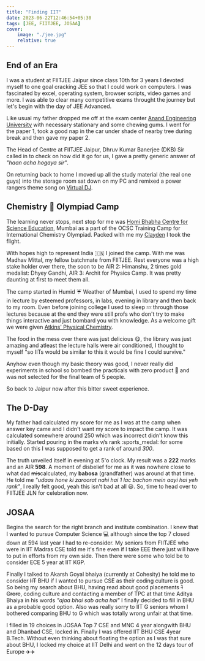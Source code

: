 ```yaml
---
title: "Finding IIT"
date: 2023-06-22T12:46:54+05:30
tags: [JEE, FIITJEE, JOSAA]
cover:
    image: "./jee.jpg"
    relative: true
---
```


## End of an Era

I was a student at FIITJEE Jaipur since class 10th for 3 years I devoted myself to one goal cracking JEE so that I could work on computers. I was fascinated by excel, operating system, browser scripts, video games and more. I was able to clear many competitive exams throught the journey but let's begin with the day of JEE Advanced.

Like usual my father dropped me off at the exam center [Anand Engineering University](https://anandice.ac.in/) with necessary stationary and some chewing gums. I went for the paper 1, took a good nap in the car under shade of nearby tree during break and then gave my paper 2.

The Head of Centre at FIITJEE Jaipur, Dhruv Kumar Banerjee (DKB) Sir called in to check on how did it go for us, I gave a pretty generic answer of _"haan acha hogaya sir"_.

On returning back to home I moved up all the study material (the real one guys) into the storage room sat down on my PC and remixed a power rangers theme song on [Virtual DJ](/blog/quito.mp3).

## Chemistry :test_tube: Olympiad Camp

The learning never stops, next stop for me was [Homi Bhabha Centre for Science Education](https://hbcse.tifr.res.in/), Mumbai as a part of the OCSC Training Camp for International Chemistry Olympiad. Packed with me my [Clayden](https://books.google.co.in/books/about/Organic_Chemistry.html?id=kQgu2j_ber0C&redir_esc=y) I took the flight.

With hopes high to represent India :india: I joined the camp. With me was Madhav Mittal, my fellow batchmate from FIITJEE. Rest everyone was a high stake holder over there, the soon to be AIR 2: Himanshu, 2 times gold medalist: Dhyey Gandhi, AIR 3: Archit for Physics Camp. It was pretty daunting at first to meet them all.

The camp started in Humid :umbrella: Weather of Mumbai, I used to spend my time in lecture by esteemed professors, in labs, evening in library and then back to my room. Even before joining college I used to sleep :zzz: through those lectures because at the end they were still profs who don't try to make things interactive and just bombard you with knowledge. As a welcome gift we were given [Atkins' Physical Chemistry](https://global.oup.com/ukhe/product/atkins-physical-chemistry-9780198847816?cc=in&lang=en&).

The food in the mess over there was just delicious :yum:, the library was just amazing and atleast the lecture halls were air conditioned, I thought to myself "so IITs would be similar to this it would be fine I could survive."

Anyhow even though my basic theory was good, I never really did experiments in school so bombed the practicals with zero product :petri_dish: and was not selected for the final team of 5 people.

So back to Jaipur now after this bitter sweet experience.

## The D-Day

My father had calculated my score for me as I was at the camp when answer key came and I didn't want my score to impact the camp. It was calculated somewhere around 250 which was incorrect didn't know this initially. Started pouring in the marks v/s rank :sports_medal: for some based on this I was supposed to get a rank of around _300_.

The truth unveiled itself in evening at 5'o clock. My result was a **222** marks and an AIR **598**. A moment of disbelief for me as it was nowhere close to what dad ~~mis~~calculated, my __babosa__ (grandfather) was around at that time. He told me _"udaas hone ki zaroorat nahi hai 1 lac bachon mein aayi hai yeh rank"_, I really felt good, yeah this isn't bad at all :smiley:. So, time to head over to FIITJEE JLN for celebration now.

## JOSAA

Begins the search for the right branch and institute combination. I knew that I wanted to pursue Computer Science :computer: although since the top 7 closed down at 594 last year I had to re-consider. My seniors from FIITJEE who were in IIT Madras CSE told me it's fine even if I take EEE there just will have to put in efforts from my own side. Then there were some who told be to consider ECE 5 year at IIT KGP.

Finally I talked to Akarsh Goyal bhaiya (currently at Cohesity) he told me to consider ~~IIT~~ BHU if I wanted to pursue CSE as their coding culture is good. So being my search about BHU, having read about good placements ~~1 Crore~~, coding culture and contacting a member of TPC at that time Aditya Bhaiya in his words _"ajaa bhai sab acha hai"_ I finally decided to fill in BHU as a probable good option. Also was really sorry to IIT G seniors whom I bothered comparing BHU to G which was totally wrong unfair at that time.

I filled in 19 choices in JOSAA Top 7 CSE and MNC 4 year alongwith BHU and Dhanbad CSE, locked in. Finally I was offered IIT BHU CSE 4year B.Tech. Without even thinking about floating the option as I was that sure about BHU, I locked my choice at IIT Delhi and went on the 12 days tour of Europe :airplane::airplane:
